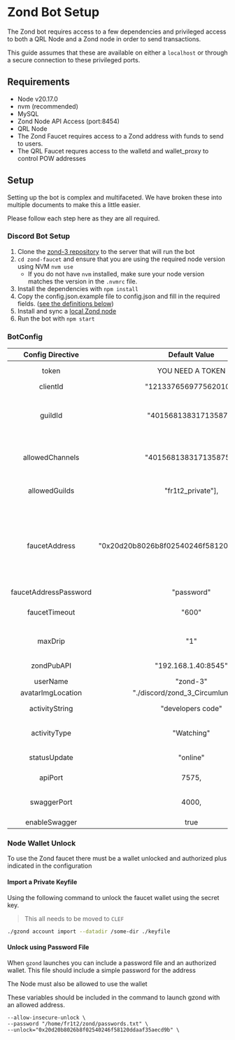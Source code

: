# Zond Bot Setup

The Zond bot requires access to a few dependencies and privileged access to both a QRL Node and a Zond node in order to send transactions.

This guide assumes that these are available on either a `localhost` or through a secure connection to these privileged ports.

## Requirements

- Node v20.17.0
- nvm (recommended)
- MySQL
- Zond Node API Access (port:8454)
- QRL Node
- The Zond Faucet requires access to a Zond address with funds to send to users.
- The QRL Faucet requres access to the walletd and wallet_proxy to control POW addresses


## Setup

Setting up the bot is complex and multifaceted. We have broken these into multiple documents to make this a little easier. 

Please follow each step here as they are all required.


### Discord Bot Setup

1. Clone the [zond-3 repository](https://github.com/fr1t2/zond-faucet) to the server that will run the bot
2. `cd zond-faucet` and ensure that you are using the required node version  using NVM `nvm use` 
	- If you do not have `nvm` installed, make sure your node version matches the version in the `.nvmrc` file.
3. Install the dependencies with `npm install`
4. Copy the config.json.example	 file to config.json and fill in the required fields. ([see the definitions below](#botconfig))
5. Install and sync a [local Zond node](https://test-zond.theqrl.org/linux.html)
6. Run the bot with `npm start`





### BotConfig

| Config Directive | Default Value | WhatsIt  |
|:---:|:---:|:---:|
| token | YOU NEED A TOKEN | Discord Token from the [Oauth2 page](https://discord.com/developers/applications/1213376569775620106/oauth2)|
| clientId | "1213376569775620106"  | [Client ID of the bot](https://discord.com/developers/applications/1213376569775620106/) |
| guildId | "401568138317135873"  | Guild ID from the server deployed into (*This may not matter, need to look into the usage*) |
| allowedChannels | "401568138317135875"], | List of channels that the bot is allowed to use, comma separated |
| allowedGuilds | "fr1t2_private"], | Named guilds that the bot is allowed to use  |
| faucetAddress | "0x20d20b8026b8f02540246f58120ddaaf35aecd9b"  | Address of the Faucet wallet. This needs to be [authorized and unlocked in the node to function](#node-wallet-unlock) Add 0x to the front of the address (*Look into CLEF*) |
| faucetAddressPassword | "password" |  |
| faucetTimeout | "600"  | Time between withdraws (in Milliseconds) |
| maxDrip | "1"  | max allowed drip for given time. (in quanta) |
| zondPubAPI | "192.168.1.40:8545"  | ond api {IP:PORT} 192.168.1.40:8454 |
| userName | "zond-3" |  |
| avatarImgLocation | "./discord/zond_3_Circumlunar.jpg" |  |
| activityString | "developers code"  | limited activity text string |
| activityType | "Watching"  | one of:{ Watching, Listening. Competing } |
| statusUpdate | "online"  | one of: { online, idle, dnd, invisible } |
| apiPort | 7575,  | the api port to run the bot services on |
| swaggerPort | 4000, | the api port to run the swagger services on |
| enableSwagger | true     | swagger port |




### Node Wallet Unlock

To use the Zond faucet there must be a wallet unlocked and authorized plus indicated in the configuration
 
#### Import a Private Keyfile

Using the following command to unlock the faucet wallet using the secret key.

> This all needs to be moved to `CLEF`

```bash
./gzond account import --datadir /some-dir ./keyfile
```

#### Unlock using Password File

When `gzond` launches you can include a password file and an authorized wallet. This file should include a simple password for the address

The Node must also be allowed to use the wallet

These variables should be included in the command to launch gzond with an allowed address.
```
--allow-insecure-unlock \
--password "/home/fr1t2/zond/passwords.txt" \
--unlock="0x20d20b8026b8f02540246f58120ddaaf35aecd9b" \
```